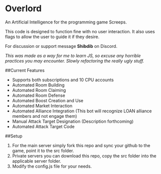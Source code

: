 # Overlord
An Artificial Intelligence for the programming game Screeps.

This code is designed to function fine with no user interaction. It also uses flags to allow the user to guide it if
they desire.

For discussion or support message **Shibdib** on Discord.

_This was made as a way for me to learn JS, so excuse any horrible practices you may encounter. Slowly refactoring the
really ugly stuff._

##Current Features
- Supports both subscriptions and 10 CPU accounts
- Automated Room Building
- Automated Room Claiming
- Automated Room Defense
- Automated Boost Creation and Use
- Automated Market Interaction
- Automated Alliance Integration (This bot will recognize LOAN alliance members and not engage them)
- Manual Attack Target Designation (Description forthcoming)
- Automated Attack Target Code 

##Setup
1. For the main server simply fork this repo and sync your github to the game, point it to the src folder.
2. Private servers you can download this repo, copy the src folder into the applicable server folder.
3. Modify the config.js file for your needs.

